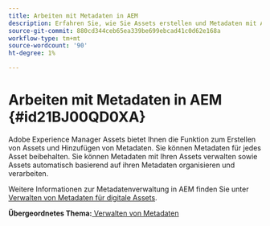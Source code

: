 ```yaml
---
title: Arbeiten mit Metadaten in AEM
description: Erfahren Sie, wie Sie Assets erstellen und Metadaten mit Adobe Experience Manager Assets hinzufügen. Verwalten von Metadaten aus AEM Handbüchern
source-git-commit: 880cd344ceb65ea339be699ebcad41c0d62e168a
workflow-type: tm+mt
source-wordcount: '90'
ht-degree: 1%

---
```


# Arbeiten mit Metadaten in AEM {#id21BJ00QD0XA}

Adobe Experience Manager Assets bietet Ihnen die Funktion zum Erstellen von Assets und Hinzufügen von Metadaten. Sie können Metadaten für jedes Asset beibehalten. Sie können Metadaten mit Ihren Assets verwalten sowie Assets automatisch basierend auf ihren Metadaten organisieren und verarbeiten.

Weitere Informationen zur Metadatenverwaltung in AEM finden Sie unter [Verwalten von Metadaten für digitale Assets](https://experienceleague.adobe.com/docs/experience-manager-65/assets/using/metadata.html?lang=de).

**Übergeordnetes Thema:**[ Verwalten von Metadaten](manage-metadata.md)
